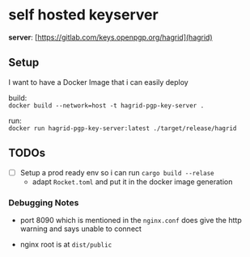 # self hosted keyserver

**server**: [https://gitlab.com/keys.openpgp.org/hagrid](hagrid)

## Setup

I want to have a Docker Image that i can easily deploy

build: \
`docker build --network=host -t hagrid-pgp-key-server .`

run: \
`docker run hagrid-pgp-key-server:latest ./target/release/hagrid`

## TODOs

- [ ] Setup a prod ready env so i can run `cargo build --relase`
  - adapt `Rocket.toml` and put it in the docker image generation

### Debugging Notes 

- port 8090 which is mentioned in the `nginx.conf`
  does give the http warning and says unable to connect

- nginx root is at `dist/public`
